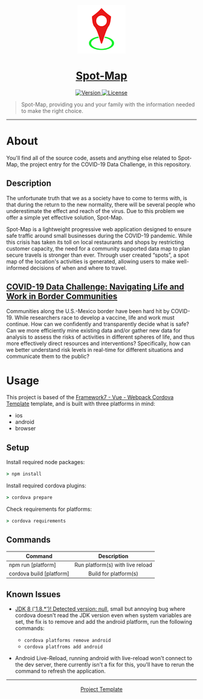 <p align="center">
	<a href="https://github.com/ClarkThyLord/Spot-Map">
		<img width="128px" src="./src/static/Spot-Map.svg?sanitize=true" alt="" />
		<h1 align="center">
			Spot-Map
		</h1>
	</a>
</p>

<p align="center">
	<a href="https://github.com/ClarkThyLord/Spot-Map/releases">
		<img src="https://img.shields.io/badge/Version-1.0.0-green.svg" alt="Version">
	</a>
	<a href="https://github.com/ClarkThyLord/Spot-Map/blob/master/LICENSE">
		<img src="https://img.shields.io/badge/License-MIT-brightgreen.svg" alt="License">
	</a>
</p>

> Spot-Map, providing you and your family with the information needed to make the right choice.

---

# About
You'll find all of the source code, assets and anything else related to Spot-Map, the project entry for the COVID-19 Data Challenge, in this repository.

## Description
The unfortunate truth that we as a society have to come to terms with, is that during the return to the new normality, there will be several people who underestimate the effect and reach of the virus. Due to this problem we offer a simple yet effective solution, Spot-Map.

Spot-Map is a lightweight progressive web application designed to ensure safe traffic around small businesses during the COVID-19 pandemic. While this crisis has taken its toll on local restaurants and shops by restricting customer capacity, the need for a community supported data map to plan secure travels is stronger than ever. Through user created “spots”, a spot map of the location's activities is generated, allowing users to make well-informed decisions of when and where to travel.

## [COVID-19 Data Challenge: Navigating Life and Work in Border Communities](https://mexico.ucsd.edu/initiatives/border-solutions/data-challenge.html)

Communities along the U.S.-Mexico border have been hard hit by COVID-19. While researchers race to develop a vaccine, life and work must continue. How can we confidently and transparently decide what is safe? Can we more efficiently mine existing data and/or gather new data for analysis to assess the risks of activities in different spheres of life, and thus more effectively direct resources and interventions? Specifically, how can we better understand risk levels in real-time for different situations and communicate them to the public?

# Usage
This project is based of the [Framework7 - Vue - Webpack Cordova Template](https://github.com/caiobiodere/cordova-template-framework7-vue-webpack) template, and is built with three platforms in mind:
 - ios
 - android
 - browser

## Setup
Install required node packages:
```cmd
> npm install
```

Install required cordova plugins:
```cmd
> cordova prepare
```

Check requirements for platforms:
```cmd
> cordova requirements
```

## Commands
| Command | Description |
| ------- |:-----------:|
| npm run [platform] | Run platform(s) with live reload |
| cordova build [platform] | Build for platform(s) |

## Known Issues
 - [JDK 8 ('1.8.*')! Detected version: null](https://github.com/apache/cordova-android/issues/1040), small but annoying bug where cordova doesn't read the JDK version even when system variables are set, the fix is to remove and add the android platform, run the following commands:
   - `cordova platforms remove android`
   - `cordova platfroms add android`

 - Android Live-Reload, running android with live-reload won't connect to the dev server, there currently isn't a fix for this, you'll have to rerun the command to refresh the application.

---

<p align="center">
	<a href="https://github.com/caiobiodere/cordova-template-framework7-vue-webpack" style="vertical-align: middle;">
		Project Template
	</a>
</platform>
